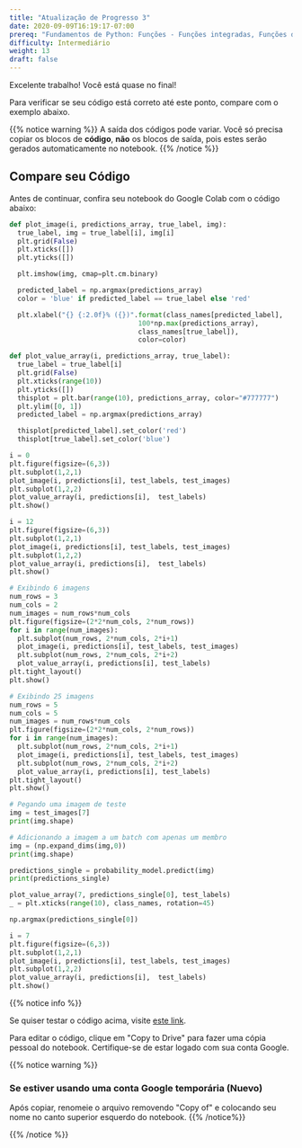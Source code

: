 ```yaml
---
title: "Atualização de Progresso 3"
date: 2020-09-09T16:19:17-07:00
prereq: "Fundamentos de Python: Funções - Funções integradas, Funções de bibliotecas; Tipos de Dados - Strings, Números, Leitura do console; Estruturas de Dados - Listas, Tuplas, Conjuntos; Laços - Laços For"
difficulty: Intermediário
weight: 13
draft: false
---
```

Excelente trabalho! Você está quase no final!

Para verificar se seu código está correto até este ponto, compare com o exemplo abaixo.

{{% notice warning %}}
A saída dos códigos pode variar. Você só precisa copiar os blocos de **código**, **não** os blocos de saída, pois estes serão gerados automaticamente no notebook.
{{% /notice %}}

## Compare seu Código

Antes de continuar, confira seu notebook do Google Colab com o código abaixo:

```python
def plot_image(i, predictions_array, true_label, img):
  true_label, img = true_label[i], img[i]
  plt.grid(False)
  plt.xticks([])
  plt.yticks([])

  plt.imshow(img, cmap=plt.cm.binary)

  predicted_label = np.argmax(predictions_array)
  color = 'blue' if predicted_label == true_label else 'red'

  plt.xlabel("{} {:2.0f}% ({})".format(class_names[predicted_label],
                                100*np.max(predictions_array),
                                class_names[true_label]),
                                color=color)

def plot_value_array(i, predictions_array, true_label):
  true_label = true_label[i]
  plt.grid(False)
  plt.xticks(range(10))
  plt.yticks([])
  thisplot = plt.bar(range(10), predictions_array, color="#777777")
  plt.ylim([0, 1])
  predicted_label = np.argmax(predictions_array)

  thisplot[predicted_label].set_color('red')
  thisplot[true_label].set_color('blue')
```

```python
i = 0
plt.figure(figsize=(6,3))
plt.subplot(1,2,1)
plot_image(i, predictions[i], test_labels, test_images)
plt.subplot(1,2,2)
plot_value_array(i, predictions[i],  test_labels)
plt.show()
```

```python
i = 12
plt.figure(figsize=(6,3))
plt.subplot(1,2,1)
plot_image(i, predictions[i], test_labels, test_images)
plt.subplot(1,2,2)
plot_value_array(i, predictions[i],  test_labels)
plt.show()
```

```python
# Exibindo 6 imagens
num_rows = 3
num_cols = 2
num_images = num_rows*num_cols
plt.figure(figsize=(2*2*num_cols, 2*num_rows))
for i in range(num_images):
  plt.subplot(num_rows, 2*num_cols, 2*i+1)
  plot_image(i, predictions[i], test_labels, test_images)
  plt.subplot(num_rows, 2*num_cols, 2*i+2)
  plot_value_array(i, predictions[i], test_labels)
plt.tight_layout()
plt.show()
```

```python
# Exibindo 25 imagens
num_rows = 5
num_cols = 5
num_images = num_rows*num_cols
plt.figure(figsize=(2*2*num_cols, 2*num_rows))
for i in range(num_images):
  plt.subplot(num_rows, 2*num_cols, 2*i+1)
  plot_image(i, predictions[i], test_labels, test_images)
  plt.subplot(num_rows, 2*num_cols, 2*i+2)
  plot_value_array(i, predictions[i], test_labels)
plt.tight_layout()
plt.show()
```

```python
# Pegando uma imagem de teste
img = test_images[7]
print(img.shape)
```

```python
# Adicionando a imagem a um batch com apenas um membro
img = (np.expand_dims(img,0))
print(img.shape)
```

```python
predictions_single = probability_model.predict(img)
print(predictions_single)
```

```python
plot_value_array(7, predictions_single[0], test_labels)
_ = plt.xticks(range(10), class_names, rotation=45)
```

```python
np.argmax(predictions_single[0])
```

```python
i = 7
plt.figure(figsize=(6,3))
plt.subplot(1,2,1)
plot_image(i, predictions[i], test_labels, test_images)
plt.subplot(1,2,2)
plot_value_array(i, predictions[i],  test_labels)
plt.show()
```

{{% notice info %}}

Se quiser testar o código acima, visite <a href="https://colab.research.google.com/drive/1yrUcfMw8H9XbfJ8USITjErpRpBQrl_Sf?usp=sharing" target="_blank">este link</a>.

Para editar o código, clique em "Copy to Drive" para fazer uma cópia pessoal do notebook. Certifique-se de estar logado com sua conta Google.

{{% notice warning %}}
### Se estiver usando uma conta Google temporária (Nuevo)
Após copiar, renomeie o arquivo removendo "Copy of" e colocando seu nome no canto superior esquerdo do notebook.
{{% /notice%}}

{{% /notice %}}
